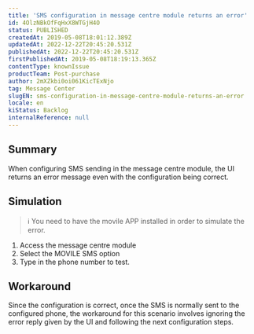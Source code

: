 ```yaml
---
title: 'SMS configuration in message centre module returns an error'
id: 4OlzNBkOfFqHxX8WTGjH4O
status: PUBLISHED
createdAt: 2019-05-08T18:01:12.389Z
updatedAt: 2022-12-22T20:45:20.531Z
publishedAt: 2022-12-22T20:45:20.531Z
firstPublishedAt: 2019-05-08T18:19:13.365Z
contentType: knownIssue
productTeam: Post-purchase
author: 2mXZkbi0oi061KicTExNjo
tag: Message Center
slugEN: sms-configuration-in-message-centre-module-returns-an-error
locale: en
kiStatus: Backlog
internalReference: null
---
```


## Summary

When configuring SMS sending in the message centre module, the UI returns an error message even with the configuration being correct.

## Simulation

>ℹ️ You need to have the movile APP installed in order to simulate the error.

1. Access the message centre module
2. Select the MOVILE SMS option
3. Type in the phone number to test.

## Workaround

Since the configuration is correct, once the SMS is normally sent to the configured phone, the workaround for this scenario involves ignoring the error reply given by the UI and following the next configuration steps.

